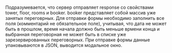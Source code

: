 Подразумевается, что сервер отправляет response со свойствами tower, floor, rooms и booker. booker представляет собой массив уже занятых переговрных. 
Для отправки формы необходимо заполнить все поля (комментарий не обязательное поле), учитывая, что дата не может быть в прошлом, время начала должно быть меньше врмени конца и выбранная переговорная не может быть в списке уже зарезервированных переговорных. 
При отправке формы данные упаковываются в JSON, выводится модальное окно. 